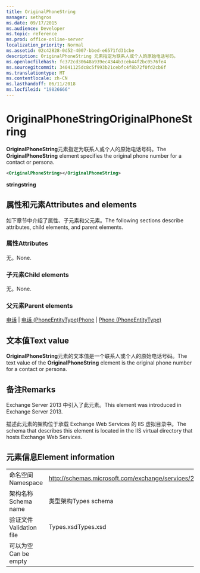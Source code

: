 ```yaml
---
title: OriginalPhoneString
manager: sethgros
ms.date: 09/17/2015
ms.audience: Developer
ms.topic: reference
ms.prod: office-online-server
localization_priority: Normal
ms.assetid: 02c42828-0d52-4007-bbed-e6571fd31cbe
description: OriginalPhoneString 元素指定为联系人或个人的原始电话号码。
ms.openlocfilehash: fc372cd30648a939ec4344b3ceb44f2bc0576fe4
ms.sourcegitcommit: 34041125dc8c5f993b21cebfc4f8b72f0fd2cb6f
ms.translationtype: MT
ms.contentlocale: zh-CN
ms.lasthandoff: 06/11/2018
ms.locfileid: "19826666"
---
```

# <a name="originalphonestring"></a><span data-ttu-id="ea52a-103">OriginalPhoneString</span><span class="sxs-lookup"><span data-stu-id="ea52a-103">OriginalPhoneString</span></span>

<span data-ttu-id="ea52a-104">**OriginalPhoneString**元素指定为联系人或个人的原始电话号码。</span><span class="sxs-lookup"><span data-stu-id="ea52a-104">The **OriginalPhoneString** element specifies the original phone number for a contact or persona.</span></span> 
  
```XML
<OriginalPhoneString></OriginalPhoneString>
```

 <span data-ttu-id="ea52a-105">**string**</span><span class="sxs-lookup"><span data-stu-id="ea52a-105">**string**</span></span>
## <a name="attributes-and-elements"></a><span data-ttu-id="ea52a-106">属性和元素</span><span class="sxs-lookup"><span data-stu-id="ea52a-106">Attributes and elements</span></span>

<span data-ttu-id="ea52a-107">如下章节中介绍了属性、子元素和父元素。</span><span class="sxs-lookup"><span data-stu-id="ea52a-107">The following sections describe attributes, child elements, and parent elements.</span></span>
  
### <a name="attributes"></a><span data-ttu-id="ea52a-108">属性</span><span class="sxs-lookup"><span data-stu-id="ea52a-108">Attributes</span></span>

<span data-ttu-id="ea52a-109">无。</span><span class="sxs-lookup"><span data-stu-id="ea52a-109">None.</span></span>
  
### <a name="child-elements"></a><span data-ttu-id="ea52a-110">子元素</span><span class="sxs-lookup"><span data-stu-id="ea52a-110">Child elements</span></span>

<span data-ttu-id="ea52a-111">无。</span><span class="sxs-lookup"><span data-stu-id="ea52a-111">None.</span></span>
  
### <a name="parent-elements"></a><span data-ttu-id="ea52a-112">父元素</span><span class="sxs-lookup"><span data-stu-id="ea52a-112">Parent elements</span></span>

<span data-ttu-id="ea52a-113">[电话](phone.md) | [电话 (PhoneEntityType)](phone-phoneentitytype.md)</span><span class="sxs-lookup"><span data-stu-id="ea52a-113">[Phone](phone.md) | [Phone (PhoneEntityType)](phone-phoneentitytype.md)</span></span>
  
## <a name="text-value"></a><span data-ttu-id="ea52a-114">文本值</span><span class="sxs-lookup"><span data-stu-id="ea52a-114">Text value</span></span>

<span data-ttu-id="ea52a-115">**OriginalPhoneString**元素的文本值是一个联系人或个人的原始电话号码。</span><span class="sxs-lookup"><span data-stu-id="ea52a-115">The text value of the **OriginalPhoneString** element is the original phone number for a contact or persona.</span></span> 
  
## <a name="remarks"></a><span data-ttu-id="ea52a-116">备注</span><span class="sxs-lookup"><span data-stu-id="ea52a-116">Remarks</span></span>

<span data-ttu-id="ea52a-117">Exchange Server 2013 中引入了此元素。</span><span class="sxs-lookup"><span data-stu-id="ea52a-117">This element was introduced in Exchange Server 2013.</span></span>
  
<span data-ttu-id="ea52a-118">描述此元素的架构位于承载 Exchange Web Services 的 IIS 虚拟目录中。</span><span class="sxs-lookup"><span data-stu-id="ea52a-118">The schema that describes this element is located in the IIS virtual directory that hosts Exchange Web Services.</span></span>
  
## <a name="element-information"></a><span data-ttu-id="ea52a-119">元素信息</span><span class="sxs-lookup"><span data-stu-id="ea52a-119">Element information</span></span>

|||
|:-----|:-----|
|<span data-ttu-id="ea52a-120">命名空间</span><span class="sxs-lookup"><span data-stu-id="ea52a-120">Namespace</span></span>  <br/> |http://schemas.microsoft.com/exchange/services/2006/types  <br/> |
|<span data-ttu-id="ea52a-121">架构名称</span><span class="sxs-lookup"><span data-stu-id="ea52a-121">Schema name</span></span>  <br/> |<span data-ttu-id="ea52a-122">类型架构</span><span class="sxs-lookup"><span data-stu-id="ea52a-122">Types schema</span></span>  <br/> |
|<span data-ttu-id="ea52a-123">验证文件</span><span class="sxs-lookup"><span data-stu-id="ea52a-123">Validation file</span></span>  <br/> |<span data-ttu-id="ea52a-124">Types.xsd</span><span class="sxs-lookup"><span data-stu-id="ea52a-124">Types.xsd</span></span>  <br/> |
|<span data-ttu-id="ea52a-125">可以为空</span><span class="sxs-lookup"><span data-stu-id="ea52a-125">Can be empty</span></span>  <br/> ||
   

